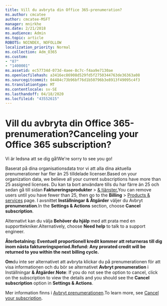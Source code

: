 ```yaml
---
title: Vill du avbryta din Office 365-prenumeration?
ms.author: cmcatee
author: cmcatee-MSFT
manager: mnirkhe
ms.date: 2/21/2018
ms.audience: Admin
ms.topic: article
ROBOTS: NOINDEX, NOFOLLOW
localization_priority: Normal
ms.collection: Adm_O365
ms.custom:
- "87"
- "1400001"
ms.assetid: ec57734d-073d-4aee-8c7c-f4aa9e7130ae
ms.openlocfilehash: a3416ec86908d529fd5f2750344763de36363a08
ms.sourcegitcommit: 04484c73b96bf76d1b50796b3e8913f49095c4f3
ms.translationtype: MT
ms.contentlocale: sv-SE
ms.lasthandoff: 04/18/2020
ms.locfileid: "43552615"
---
```

# <a name="canceling-your-office-365-subscription"></a><span data-ttu-id="c5799-102">Vill du avbryta din Office 365-prenumeration?</span><span class="sxs-lookup"><span data-stu-id="c5799-102">Canceling your Office 365 subscription?</span></span>

<span data-ttu-id="c5799-103">Vi är ledsna att se dig gå!</span><span class="sxs-lookup"><span data-stu-id="c5799-103">We're sorry to see you go!</span></span>
  
<span data-ttu-id="c5799-104">Baserat på dina organisationsdata tror vi att alla dina aktuella prenumerationer har fler än 25 tilldelade licenser.</span><span class="sxs-lookup"><span data-stu-id="c5799-104">Based on your organization data, we believe all your current subscriptions have more than 25 assigned licenses.</span></span> <span data-ttu-id="c5799-105">Du kan ta bort användare tills du har färre än 25 och sedan gå till sidan **Faktureringsprodukter** \> [& tjänster.](https://go.microsoft.com/fwlink/p/?linkid=842054)</span><span class="sxs-lookup"><span data-stu-id="c5799-105">You can remove users until you have fewer than 25, then go to the **Billing** \> [Products & services](https://go.microsoft.com/fwlink/p/?linkid=842054) page.</span></span> <span data-ttu-id="c5799-106">I avsnittet **Inställningar & Åtgärder** väljer du Avbryt **prenumeration**.</span><span class="sxs-lookup"><span data-stu-id="c5799-106">In the **Settings & Actions** section, choose **Cancel subscription**.</span></span>
  
<span data-ttu-id="c5799-107">Alternativt kan du välja **Behöver du hjälp** med att prata med en supporttekniker.</span><span class="sxs-lookup"><span data-stu-id="c5799-107">Alternatively, choose **Need help** to talk to a support engineer.</span></span>
  
<span data-ttu-id="c5799-108">**Återbetalning: Eventuell proportionell kredit kommer att returneras till dig inom nästa faktureringsperiod.**</span><span class="sxs-lookup"><span data-stu-id="c5799-108">**Refund: Any prorated credit will be returned to you within the next billing cycle.**</span></span> 

<span data-ttu-id="c5799-109">**Om**du inte ser alternativet att avbryta klickar du på prenumerationen för att visa informationen och du bör se alternativet **Avbryt prenumeration** i Inställningar **& Åtgärder**.</span><span class="sxs-lookup"><span data-stu-id="c5799-109">**Note**: If you do not see the option to cancel, click on the subscription to view the details and you should see the **Cancel subscription** option in **Settings & Actions**.</span></span> 

<span data-ttu-id="c5799-110">Mer information finns i [Avbryt prenumerationen](https://docs.microsoft.com/office365/admin/subscriptions-and-billing/cancel-your-subscription).</span><span class="sxs-lookup"><span data-stu-id="c5799-110">To learn more, see [Cancel your subscription](https://docs.microsoft.com/office365/admin/subscriptions-and-billing/cancel-your-subscription).</span></span>

